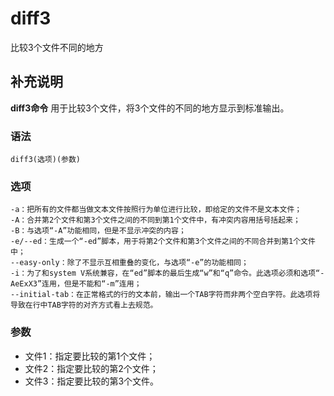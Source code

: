 diff3
===

比较3个文件不同的地方

## 补充说明

**diff3命令** 用于比较3个文件，将3个文件的不同的地方显示到标准输出。

###  语法

```shell
diff3(选项)(参数)
```

###  选项

```shell
-a：把所有的文件都当做文本文件按照行为单位进行比较，即给定的文件不是文本文件；
-A：合并第2个文件和第3个文件之间的不同到第1个文件中，有冲突内容用括号括起来；
-B：与选项“-A”功能相同，但是不显示冲突的内容；
-e/--ed：生成一个“-ed”脚本，用于将第2个文件和第3个文件之间的不同合并到第1个文件中；
--easy-only：除了不显示互相重叠的变化，与选项“-e”的功能相同；
-i：为了和system V系统兼容，在“ed”脚本的最后生成“w”和“q”命令。此选项必须和选项“-AeExX3”连用，但是不能和“-m”连用；
--initial-tab：在正常格式的行的文本前，输出一个TAB字符而非两个空白字符。此选项将导致在行中TAB字符的对齐方式看上去规范。
```

###  参数

* 文件1：指定要比较的第1个文件；
* 文件2：指定要比较的第2个文件；
* 文件3：指定要比较的第3个文件。


